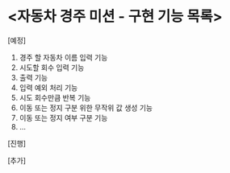 <h1>&lt;자동차 경주 미션 - 구현 기능 목록&gt;</h1>

[예정]

1. 경주 할 자동차 이름 입력 기능
2. 시도할 회수 입력 기능
3. 출력 기능
4. 입력 예외 처리 기능
5. 시도 회수만큼 반복 기능
6. 이동 또는 정지 구분 위한 무작위 값 생성 기능
7. 이동 또는 정지 여부 구분 기능
8. ...

[진행]

[추가]